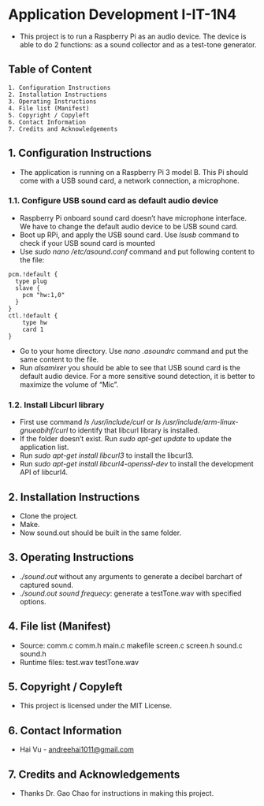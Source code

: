 Application Development I-IT-1N4
================================
* This project is to run a Raspberry Pi as an audio device. The device is able to do 2 functions: as a sound collector and as a test-tone generator.

## Table of Content
    1. Configuration Instructions
    2. Installation Instructions
    3. Operating Instructions
    4. File list (Manifest)
    5. Copyright / Copyleft
    6. Contact Information
    7. Credits and Acknowledgements

## 1. Configuration Instructions

* The application is running on a Raspberry Pi 3 model B. This Pi should come with a USB sound card, a network connection, a microphone.

### 1.1. Configure USB sound card as default audio device

* Raspberry Pi onboard sound card doesn’t have microphone interface. We have to change the default audio device to be USB sound card.
* Boot up RPi, and apply the USB sound card. Use *lsusb* command to check if your USB sound card is mounted
* Use *sudo nano /etc/asound.conf* command and put following content to the file:
```
pcm.!default {
  type plug
  slave {
    pcm "hw:1,0"
  }
}
ctl.!default {
    type hw
    card 1
}
```
* Go to your home directory. Use *nano .asoundrc* command and put the same content to the file.
* Run *alsamixer* you should be able to see that USB sound card is the default audio device. For a more sensitive sound detection, it is better to maximize the volume of “Mic”.

### 1.2. Install Libcurl library

* First use command *ls /usr/include/curl* or *ls /usr/include/arm-linux-gnueabihf/curl* to identify that libcurl library is installed.
* If the folder doesn’t exist. Run *sudo apt-get update* to update the application list.
* Run *sudo apt-get install libcurl3* to install the libcurl3.
* Run *sudo apt-get install libcurl4-openssl-dev* to install the development API of libcurl4.

## 2. Installation Instructions

* Clone the project.
* Make.
* Now sound.out should be built in the same folder.

## 3. Operating Instructions

* *./sound.out* without any arguments to generate a decibel barchart of captured sound.
* *./sound.out* *sound frequecy*: generate a testTone.wav with specified options.

## 4. File list (Manifest)

* Source: comm.c comm.h main.c makefile screen.c screen.h sound.c sound.h
* Runtime files: test.wav testTone.wav

## 5. Copyright / Copyleft

* This project is licensed under the MIT License.

## 6. Contact Information

* Hai Vu - andreehai1011@gmail.com

## 7. Credits and Acknowledgements

* Thanks Dr. Gao Chao for instructions in making this project.
